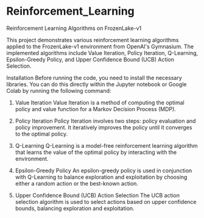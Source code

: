 # Reinforcement_Learning
Reinforcement Learning Algorithms on FrozenLake-v1


This project demonstrates various reinforcement learning algorithms applied to the FrozenLake-v1 environment from OpenAI's Gymnasium. The implemented algorithms include Value Iteration, Policy Iteration, Q-Learning, Epsilon-Greedy Policy, and Upper Confidence Bound (UCB) Action Selection.


Installation
Before running the code, you need to install the necessary libraries. You can do this directly within the Jupyter notebook or Google Colab by running the following command:



1. Value Iteration
Value Iteration is a method of computing the optimal policy and value function for a Markov Decision Process (MDP).



2. Policy Iteration
Policy Iteration involves two steps: policy evaluation and policy improvement. It iteratively improves the policy until it converges to the optimal policy.



3. Q-Learning
Q-Learning is a model-free reinforcement learning algorithm that learns the value of the optimal policy by interacting with the environment.



4. Epsilon-Greedy Policy
An epsilon-greedy policy is used in conjunction with Q-Learning to balance exploration and exploitation by choosing either a random action or the best-known action.



5. Upper Confidence Bound (UCB) Action Selection
The UCB action selection algorithm is used to select actions based on upper confidence bounds, balancing exploration and exploitation.




